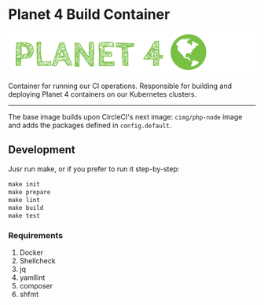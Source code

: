 # Planet 4 Build Container

![Planet4](./planet4.png)

Container for running our CI operations.
Responsible for building and deploying Planet 4 containers on our Kubernetes clusters.

---

The base image builds upon CircleCI's next image: `cimg/php-node` image and adds the packages
defined in `config.default`.

## Development

Jusr run make, or if you prefer to run it step-by-step:

```
make init
make prepare
make lint
make build
make test
```

### Requirements

1. Docker
2. Shellcheck
3. jq
4. yamllint
6. composer
7. shfmt
